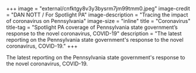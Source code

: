 +++
image = "external/cnfktgy8v3y3bysrm7jm99tmm0.jpeg"
image-credit = "DAN NOTT / For Spotlight PA"
image-description = "Tracing the impact of coronavirus on Pennsylvania"
image-size = "inline"
title = "Coronavirus"
title-tag  = "Spotlight PA coverage of Pennsylvania state government’s response to the novel coronavirus, COVID-19"
description = "The latest reporting on the Pennsylvania state government's response to the novel coronavirus, COVID-19."
+++

The latest reporting on the Pennsylvania state government's response to the novel coronavirus, COVID-19.
